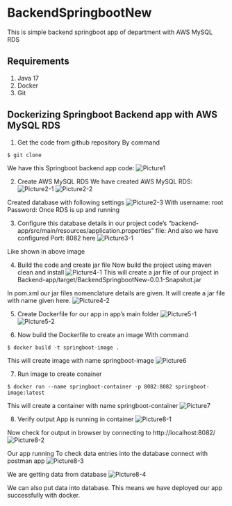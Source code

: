 # BackendSpringbootNew
This is simple backend springboot app of department with AWS MySQL RDS
## Requirements
1. Java 17
2. Docker
3. Git
## Dockerizing Springboot Backend app with AWS MySQL RDS
1. Get the code from github repository
By command
```
$ git clone 
```
We have this Springboot backend app code:
![Picture1](https://user-images.githubusercontent.com/117855172/225542079-fa0e8f65-70e6-4239-bb95-de98dc92dd82.jpg)

2. Create AWS MySQL RDS
We have created AWS MySQL RDS:  
![Picture2-1](https://user-images.githubusercontent.com/117855172/225552182-c15a0012-1993-46e9-b734-c49dad2af03b.jpg)
![Picture2-2](https://user-images.githubusercontent.com/117855172/225552281-670f9765-1c91-45c6-94f4-8d82324657a9.png)

Created database with following settings
![Picture2-3](https://user-images.githubusercontent.com/117855172/225552321-4810b484-5da5-4919-8c18-3f25333c4dd0.jpg)
With username: root
Password: <enter-your-password>
Once RDS is up and running

3. Configure this database details in our project code’s “backend-app/src/main/resources/application.properties” file:
And also we have configured Port: 8082 here
![Picture3-1](https://user-images.githubusercontent.com/117855172/225552466-1093d7d9-e590-472e-b636-5300d18bbdbf.jpg)
 
Like shown in above image

4. Build the code and create jar file
Now build the project using maven clean and install
![Picture4-1](https://user-images.githubusercontent.com/117855172/225552531-41c5d834-a855-452b-83de-095dabe69075.jpg)
This will create a jar file of our project in Backend-app/target/BackendSpringbootNew-0.0.1-Snapshot.jar

In pom.xml our jar files nomenclature details are given. It will create a jar file with name given here.
![Picture4-2](https://user-images.githubusercontent.com/117855172/225552704-d9d60fc4-3cc4-4f31-89c3-13cd4be3b286.jpg)

5. Create Dockerfile for our app in app’s main folder
![Picture5-1](https://user-images.githubusercontent.com/117855172/225552724-21a4b17c-3d1f-4d42-8399-5e25f1476a7d.jpg)
![Picture5-2](https://user-images.githubusercontent.com/117855172/225552750-fa968eb8-dbd5-45f1-adaa-ad4b14630982.jpg)

 
6. Now build the Dockerfile to create an image With command
```
$ docker build -t springboot-image .
```
This will create image with name springboot-image
![Picture6](https://user-images.githubusercontent.com/117855172/225552791-9b2228ea-408c-4e9f-b063-5ebadad85246.jpg)
 
7. Run image to create conainer
```
$ docker run --name springboot-container -p 8082:8082 springboot-image:latest
```
This will create a container with name springboot-container
![Picture7](https://user-images.githubusercontent.com/117855172/225552835-611a7a4a-f34a-41fa-a6a6-b3d110521f35.jpg)
 
8. Verify output
App is running in container
![Picture8-1](https://user-images.githubusercontent.com/117855172/225552863-1598f7d7-dbea-4e6e-809c-25652347b83e.jpg)
 
Now check for output in browser by connecting to http://localhost:8082/
![Picture8-2](https://user-images.githubusercontent.com/117855172/225552891-f6a9eda8-ba86-45ab-a29e-7c8e46d3c821.jpg)
 
Our app running
To check data entries into the database connect with postman app
![Picture8-3](https://user-images.githubusercontent.com/117855172/225552937-dfa071fb-f07a-4c04-a290-f9b904ef5923.jpg)
 
We are getting data from database
![Picture8-4](https://user-images.githubusercontent.com/117855172/225552971-df8c7b8e-9f07-42b5-8736-0f0061b234ab.jpg)
 
We can also put data into database.
This means we have deployed our app successfully with docker.


